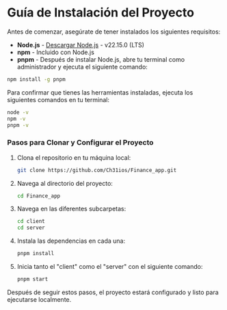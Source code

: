 # Guía de Instalación del Proyecto

Antes de comenzar, asegúrate de tener instalados los siguientes requisitos:

- **Node.js** - [Descargar Node.js](https://nodejs.org/en/download/prebuilt-installer) - v22.15.0 (LTS)
- **npm** - Incluido con Node.js
- **pnpm** - Después de instalar Node.js, abre tu terminal como administrador y ejecuta el siguiente comando:

```bash
npm install -g pnpm
```

Para confirmar que tienes las herramientas instaladas, ejecuta los siguientes comandos en tu terminal:

```bash
node -v
npm -v
pnpm -v
```

### Pasos para Clonar y Configurar el Proyecto

1. Clona el repositorio en tu máquina local:

   ```bash
   git clone https://github.com/Ch31ios/Finance_app.git
   ```

2. Navega al directorio del proyecto:

   ```bash
   cd Finance_app
   ```

3. Navega en las diferentes subcarpetas:

   ```bash
   cd client
   cd server
   ```

3. Instala las dependencias en cada una:

   ```bash
   pnpm install
   ```

4. Inicia tanto el "client" como el "server" con el siguiente comando:

   ```bash
   pnpm start
   ```

Después de seguir estos pasos, el proyecto estará configurado y listo para ejecutarse localmente.
